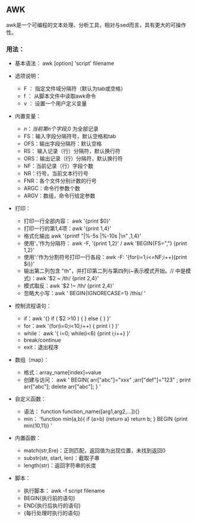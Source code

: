 ## AWK

awk是一个可编程的文本处理、分析工具，相对与sed而言，具有更大的可操作性。

### 用法：

- 基本语法： awk [option] 'script'  filename

- 选项说明：
  
  - F ： 指定文件域分隔符（默认为tab或空格）
  - f ： 从脚本文件中读取awk命令
  - v ： 设置一个用户定义变量

- 内置变量：
  
  - $n：当前第n个字段,$0 为全部记录
  - FS：输入字段分隔符号，默认空格和tab
  - OFS：输出字段分隔符：默认空格
  - RS： 输入记录（行）分隔符，默认换行符
  - ORS：输出记录（行）分隔符，默认换行符
  - NF：当前记录（行）字段个数
  - NR：行号，当前文本行行号
  - FNR：各个文件分别计数的行号
  - ARGC：命令行参数个数
  - ARGV：数组，命令行给定参数

- 打印：
  
  - 打印一行全部内容： awk '{print $0}'
  - 打印一行的第1,4项：awk '{print $1,$4}'
  - 格式化输出 awk '{printf "|%-5s |%-10s |\n" ,$1,$4}'
  - 使用‘，’作为分隔符： awk -F, '{print $1,$2}' / awk 'BEGIN{FS=","} {print $1,$2}'
  - 使用‘:’作为分割符号打印一行各段：awk -F: '{for(i=1;i<=NF;i++){print $i}}'
  - 输出第二列包含 "th"，并打印第二列与第四列(~表示模式开始。// 中是模式)：awk '$2 ~ /th/ {print $2,$4}'
  - 模式取反：awk '$2 !~ /th/ {print $2,$4}'
  - 忽略大小写：awk ' BEGIN{IGNORECASE=1} /this/ '

- 控制流程语句：
  
  - if：awk '{} if ( $2 >10 ) { } else { } }' 
  - for：awk '{for(i=0;i<10;i++)  { print i } }'
  - while：  awk '{  i=0; while(i<6) {print i;i++} }'
  - break/continue
  - exit：退出程序

- 数组（map）：
  
  - 格式：array_name[index]=value
  - 创建与访问： awk '  BEGIN{ arr["abc"]="xxx" ;arr["def"]="123" ; print arr["abc"]; delete arr["abc"]; } '

- 自定义函数：
  
  - 语法： function function_name([arg1,arg2,...]){}
  - min： 'function min(a,b){  if (a>b) {return a} return b; }  BEGIN {print min(10,11)} '

- 内置函数：
  
  - match(str,Ere)：正则匹配，返回值为出现位置，未找到返回0
  - substr(str, start, len)：截取子串
  - length(str)：返回字符串的长度

- 脚本：
  
  - 执行脚本： awk -f script filename
  - BEGIN{执行前的语句}
  - END{执行后执行的语句}
  - {每行处理时执行的语句}
